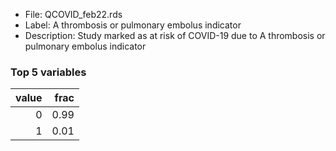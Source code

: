 

* File: QCOVID_feb22.rds
* Label: A thrombosis or pulmonary embolus indicator
* Description: Study marked as at risk of COVID-19 due to A thrombosis or pulmonary embolus indicator

### Top 5 variables
|   value |   frac |
|--------:|-------:|
|       0 |   0.99 |
|       1 |   0.01 |
        